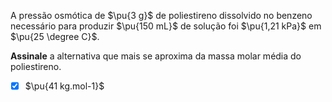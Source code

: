 A pressão osmótica de $\pu{3 g}$ de poliestireno dissolvido no benzeno necessário para produzir $\pu{150 mL}$ de solução foi $\pu{1,21 kPa}$ em $\pu{25 \degree C}$.

**Assinale** a alternativa que mais se aproxima da massa molar média do poliestireno.

- [x] $\pu{41 kg.mol-1}$
